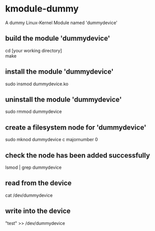 # kmodule-dummy
A dummy Linux-Kernel Module named 'dummydevice'
## build the module 'dummydevice'
cd [your working directory]  
make
## install the module 'dummydevice'
sudo insmod dummydevice.ko
## uninstall  the module 'dummydevice'
sudo rmmod dummydevice

## create a filesystem node for 'dummydevice'
sudo mknod dummydevice c majornumber 0
## check the node has been added successfully
lsmod | grep dummydevice

## read from the device
cat /dev/dummydevice

## write into the device
"test" >> /dev/dummydevice

